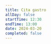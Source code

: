 ```yaml
---
title: Cita gastro 
allDay: false
startTime: 12:30
endTime: 13:00
date: 2024-03-20
completed: false
---
```


